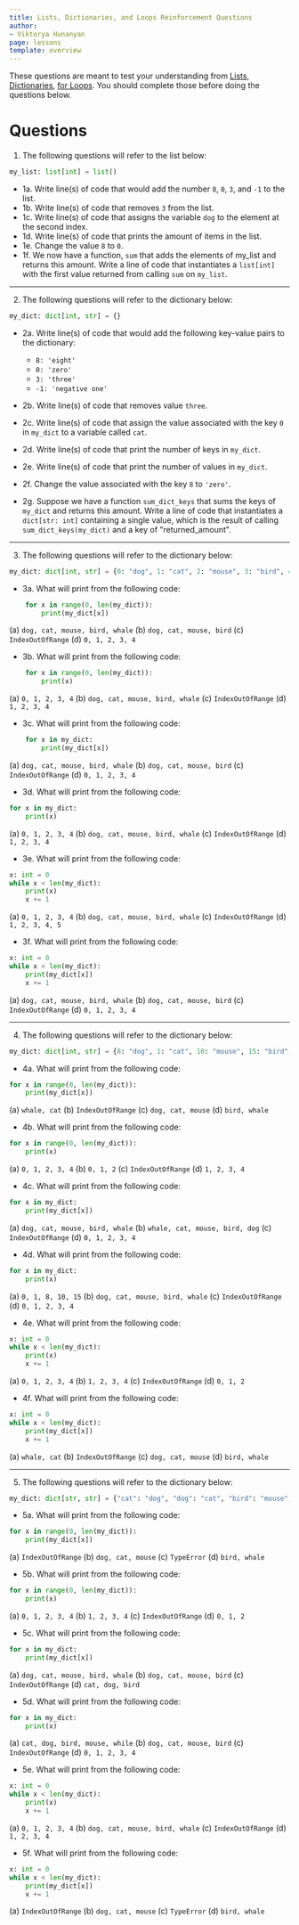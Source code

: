 ```yaml
---
title: Lists, Dictionaries, and Loops Reinforcement Questions
author:
- Viktorya Hunanyan
page: lessons
template: overview
---
```


These questions are meant to test your understanding from [Lists](/resources/practice/lists.html), [Dictionaries](/resources/practice/dicts.html), [for Loops](/resources/practice/for-loops.html). You should complete those before doing the questions below. 

# Questions

1. The following questions will refer to the list below:
```python
my_list: list[int] = list()
```
- 1a. Write line(s) of code that would add the number `8`, `0`, `3`, and `-1` to the list. 
- 1b. Write line(s) of code that removes `3` from the list.
- 1c. Write line(s) of code that assigns the variable `dog` to the element at the second index.
- 1d. Write line(s) of code that prints the amount of items in the list. 
- 1e. Change the value `8` to `0`. 
- 1f. We now have a function, `sum` that adds the elements of my_list and returns this amount. Write a line of code that instantiates a `list[int]` with the first value returned from calling `sum` on `my_list`. 

---

2. The following questions will refer to the dictionary below:

```python
my_dict: dict[int, str] = {}
```

- 2a. Write line(s) of code that would add the following key-value pairs to the dictionary: 
  - `8: 'eight'`
  - `0: 'zero'`
  - `3: 'three'`
  - `-1: 'negative one'`

- 2b. Write line(s) of code that removes value `three`.
- 2c. Write line(s) of code that assign the value associated with the key `0` in `my_dict` to a variable called `cat`.
- 2d. Write line(s) of code that print the number of keys in `my_dict`.
- 2e. Write line(s) of code that print the number of values in `my_dict`.
- 2f. Change the value associated with the key `8` to `'zero'`.
- 2g. Suppose we have a function `sum_dict_keys` that sums the keys of `my_dict` and returns this amount. Write a line of code that instantiates a `dict[str: int]` containing a single value, which is the result of calling `sum_dict_keys(my_dict)` and a key of "returned_amount".

---

3. The following questions will refer to the dictionary below:

```python
my_dict: dict[int, str] = {0: "dog", 1: "cat", 2: "mouse", 3: "bird", 4: "whale"}
```

- 3a. What will print from the following code: 
```python
    for x in range(0, len(my_dict)): 
        print(my_dict[x])
```
(a) `dog, cat, mouse, bird, whale`
(b) `dog, cat, mouse, bird`
(c) `IndexOutOfRange`
(d) `0, 1, 2, 3, 4`

- 3b. What will print from the following code: 
```python
    for x in range(0, len(my_dict)): 
        print(x)
```
(a) `0, 1, 2, 3, 4`
(b) `dog, cat, mouse, bird, whale`
(c) `IndexOutOfRange`
(d) `1, 2, 3, 4`

- 3c. What will print from the following code: 
```python
    for x in my_dict: 
        print(my_dict[x])
```
(a) `dog, cat, mouse, bird, whale`
(b) `dog, cat, mouse, bird`
(c) `IndexOutOfRange`
(d) `0, 1, 2, 3, 4`

- 3d. What will print from the following code: 
```python
for x in my_dict: 
    print(x)
```
(a) `0, 1, 2, 3, 4`
(b) `dog, cat, mouse, bird, whale`
(c) `IndexOutOfRange`
(d) `1, 2, 3, 4`

- 3e. What will print from the following code: 
```python
x: int = 0
while x < len(my_dict): 
    print(x)
    x += 1
```
(a) `0, 1, 2, 3, 4`
(b) `dog, cat, mouse, bird, whale`
(c) `IndexOutOfRange`
(d) `1, 2, 3, 4, 5`

- 3f. What will print from the following code: 
```python
x: int = 0
while x < len(my_dict): 
    print(my_dict[x])
    x += 1
```
(a) `dog, cat, mouse, bird, whale`
(b) `dog, cat, mouse, bird`
(c) `IndexOutOfRange`
(d) `0, 1, 2, 3, 4`

---

4. The following questions will refer to the dictionary below:

```python
my_dict: dict[int, str] = {8: "dog", 1: "cat", 10: "mouse", 15: "bird", 0: "whale"}
```

- 4a. What will print from the following code: 
```python
for x in range(0, len(my_dict)): 
    print(my_dict[x])
```
(a) `whale, cat`
(b) `IndexOutOfRange`
(c) `dog, cat, mouse`
(d) `bird, whale`

- 4b. What will print from the following code: 
```python
for x in range(0, len(my_dict)): 
    print(x)
```
(a) `0, 1, 2, 3, 4`
(b) `0, 1, 2`
(c) `IndexOutOfRange`
(d) `1, 2, 3, 4`

- 4c. What will print from the following code: 
```python
for x in my_dict: 
    print(my_dict[x])
```
(a) `dog, cat, mouse, bird, whale`
(b) `whale, cat, mouse, bird, dog`
(c) `IndexOutOfRange`
(d) `0, 1, 2, 3, 4`

- 4d. What will print from the following code: 
```python
for x in my_dict: 
    print(x)
```
(a) `0, 1, 8, 10, 15`
(b) `dog, cat, mouse, bird, whale`
(c) `IndexOutOfRange`
(d) `0, 1, 2, 3, 4`

- 4e. What will print from the following code: 
```python
x: int = 0
while x < len(my_dict): 
    print(x)
    x += 1
```
(a) `0, 1, 2, 3, 4`
(b) `1, 2, 3, 4`
(c) `IndexOutOfRange`
(d) `0, 1, 2`

- 4f. What will print from the following code: 
```python
x: int = 0
while x < len(my_dict): 
    print(my_dict[x])
    x += 1
```
(a) `whale, cat`
(b) `IndexOutOfRange`
(c) `dog, cat, mouse`
(d) `bird, whale`

---

5. The following questions will refer to the dictionary below:

```python
my_dict: dict[str, str] = {"cat": "dog", "dog": "cat", "bird": "mouse", "mouse": "bird", "while": "whale"}
```

- 5a. What will print from the following code: 
```python
for x in range(0, len(my_dict)): 
    print(my_dict[x])
```

(a) `IndexOutOfRange`
(b) `dog, cat, mouse`
(c) `TypeError`
(d) `bird, whale`

- 5b. What will print from the following code: 
```python
for x in range(0, len(my_dict)): 
    print(x)
```

(a) `0, 1, 2, 3, 4`
(b) `1, 2, 3, 4`
(c) `IndexOutOfRange`
(d) `0, 1, 2`


- 5c. What will print from the following code: 
```python
for x in my_dict: 
    print(my_dict[x])
```
(a) `dog, cat, mouse, bird, whale`
(b) `dog, cat, mouse, bird`
(c) `IndexOutOfRange`
(d) `cat, dog, bird`

- 5d. What will print from the following code: 
```python
for x in my_dict: 
    print(x)
```
(a) `cat, dog, bird, mouse, while`
(b) `dog, cat, mouse, bird`
(c) `IndexOutOfRange`
(d) `0, 1, 2, 3, 4`

- 5e. What will print from the following code: 
```python
x: int = 0
while x < len(my_dict): 
    print(x)
    x += 1
```
(a) `0, 1, 2, 3, 4`
(b) `dog, cat, mouse, bird, whale`
(c) `IndexOutOfRange`
(d) `1, 2, 3, 4`

- 5f. What will print from the following code: 
```python
x: int = 0
while x < len(my_dict): 
    print(my_dict[x])
    x += 1
```
(a) `IndexOutOfRange`
(b) `dog, cat, mouse`
(c) `TypeError`
(d) `bird, whale`


